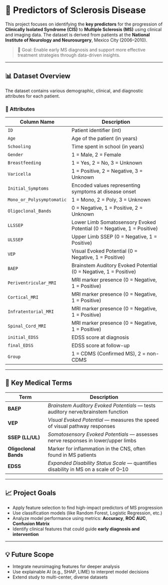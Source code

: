# 🧠 Predictors of Sclerosis Disease

This project focuses on identifying the **key predictors** for the progression of **Clinically Isolated Syndrome (CIS)** to **Multiple Sclerosis (MS)** using clinical and imaging data. The dataset is derived from patients at the **National Institute of Neurology and Neurosurgery**, Mexico City (2006–2010).

> 🎯 Goal: Enable early MS diagnosis and support more effective treatment strategies through data-driven insights.

---

## 📊 Dataset Overview

The dataset contains various demographic, clinical, and diagnostic attributes for each patient.

### 🧾 Attributes

| Column Name              | Description                                                                 |
|--------------------------|-----------------------------------------------------------------------------|
| `ID`                     | Patient identifier (int)                                                    |
| `Age`                    | Age of the patient (in years)                                               |
| `Schooling`              | Time spent in school (in years)                                             |
| `Gender`                 | 1 = Male, 2 = Female                                                         |
| `Breastfeeding`          | 1 = Yes, 2 = No, 3 = Unknown                                                 |
| `Varicella`              | 1 = Positive, 2 = Negative, 3 = Unknown                                     |
| `Initial_Symptoms`       | Encoded values representing symptoms at disease onset                       |
| `Mono_or_Polysymptomatic`| 1 = Mono, 2 = Poly, 3 = Unknown                                              |
| `Oligoclonal_Bands`      | 0 = Negative, 1 = Positive, 2 = Unknown                                     |
| `LLSSEP`                 | Lower Limb Somatosensory Evoked Potential (0 = Negative, 1 = Positive)      |
| `ULSSEP`                 | Upper Limb SSEP (0 = Negative, 1 = Positive)                                |
| `VEP`                    | Visual Evoked Potential (0 = Negative, 1 = Positive)                        |
| `BAEP`                   | Brainstem Auditory Evoked Potential (0 = Negative, 1 = Positive)            |
| `Periventricular_MRI`    | MRI marker presence (0 = Negative, 1 = Positive)                            |
| `Cortical_MRI`           | MRI marker presence (0 = Negative, 1 = Positive)                            |
| `Infratentorial_MRI`     | MRI marker presence (0 = Negative, 1 = Positive)                            |
| `Spinal_Cord_MRI`        | MRI marker presence (0 = Negative, 1 = Positive)                            |
| `initial_EDSS`           | EDSS score at diagnosis                                                     |
| `final_EDSS`             | EDSS score at follow-up                                                     |
| `Group`                  | 1 = CDMS (Confirmed MS), 2 = non-CDMS                                       |

---

## 🧬 Key Medical Terms

| Term | Description |
|------|-------------|
| **BAEP** | *Brainstem Auditory Evoked Potentials* — tests auditory nerve/brainstem function |
| **VEP** | *Visual Evoked Potential* — measures the speed of visual pathway responses |
| **SSEP (LL/UL)** | *Somatosensory Evoked Potentials* — assesses nerve responses in lower/upper limbs |
| **Oligoclonal Bands** | Marker for inflammation in the CNS, often found in MS patients |
| **EDSS** | *Expanded Disability Status Scale* — quantifies disability in MS on a scale of 0–10 |

---

## 📈 Project Goals

- Apply feature selection to find high-impact predictors of MS progression
- Use classification models (like Random Forest, Logistic Regression, etc.)
- Analyze model performance using metrics: **Accuracy**, **ROC AUC**, **Confusion Matrix**
- Identify clinical features that could guide **early diagnosis and intervention**

---

## 💡 Future Scope

- Integrate neuroimaging features for deeper analysis
- Use explainable AI (e.g., SHAP, LIME) to interpret model decisions
- Extend study to multi-center, diverse datasets


